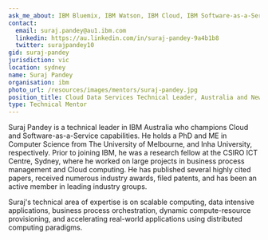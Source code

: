 ```yaml
---
ask_me_about: IBM Bluemix, IBM Watson, IBM Cloud, IBM Software-as-a-Service
contact:
  email: suraj.pandey@au1.ibm.com
  linkedin: https://au.linkedin.com/in/suraj-pandey-9a4b1b8
  twitter: surajpandey10
gid: suraj-pandey
jurisdiction: vic
location: sydney
name: Suraj Pandey
organisation: ibm
photo_url: /resources/images/mentors/suraj-pandey.jpg
position_title: Cloud Data Services Technical Leader, Australia and New Zealand
type: Technical Mentor
---
```


Suraj Pandey is a technical leader in IBM Australia who champions Cloud and Software-as-a-Service capabilities. He holds a PhD and ME in Computer Science from The University of Melbourne, and Inha University, respectively. Prior to joining IBM, he was a research fellow at the CSIRO ICT Centre, Sydney, where he worked on large projects in business process management and Cloud computing. He has published several highly cited papers, received numerous industry awards, filed patents, and has been an active member in leading industry groups.

Suraj's technical area of expertise is on scalable computing, data intensive applications, business process orchestration, dynamic compute-resource provisioning, and accelerating real-world applications using distributed computing paradigms.